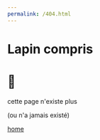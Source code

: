 ```yaml
---
permalink: /404.html
---
```



Lapin compris
=============

🐇
===

cette page n'existe plus

(ou n'a jamais existé)

[home](/)
